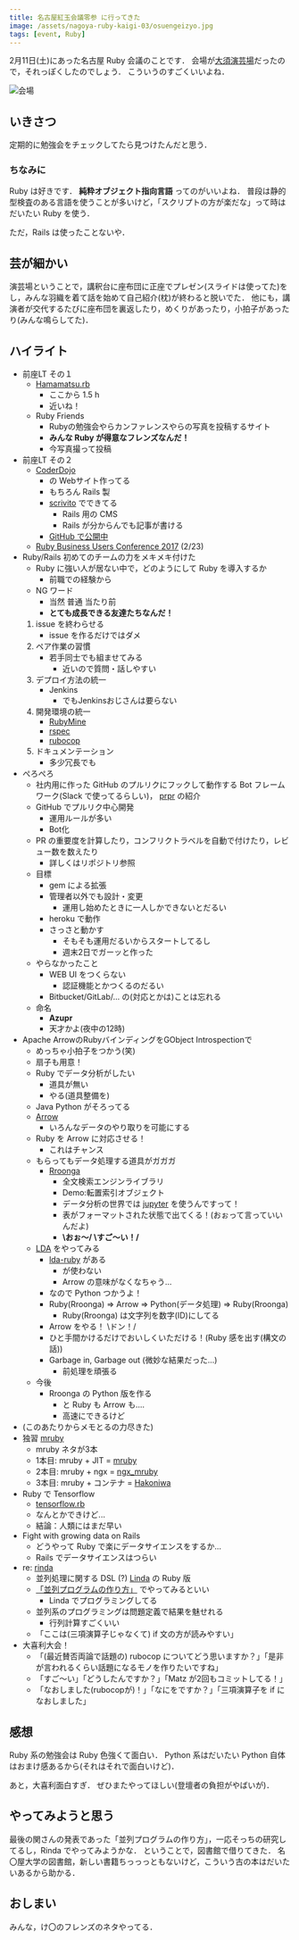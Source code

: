 ```yaml
---
title: 名古屋紅玉会議零参 に行ってきた
image: /assets/nagoya-ruby-kaigi-03/osuengeizyo.jpg
tags: [event, Ruby]
---
```


2月11日(土)にあった名古屋 Ruby 会議のことです．
会場が[大須演芸場](http://www.osuengei.nagoya/)だったので，それっぽくしたのでしょう．
こういうのすごくいいよね．

![会場](/assets/nagoya-ruby-kaigi-03/osuengeizyo.jpg)

## いきさつ

定期的に勉強会をチェックしてたら見つけたんだと思う．

### ちなみに

Ruby は好きです．
**純粋オブジェクト指向言語** ってのがいいよね．
普段は静的型検査のある言語を使うことが多いけど，「スクリプトの方が楽だな」って時はだいたい Ruby を使う．

ただ，Rails は使ったことないや．

## 芸が細かい

演芸場ということで，講釈台に座布団に正座でプレゼン(スライドは使ってた)をし，みんな羽織を着て話を始めて自己紹介(枕)が終わると脱いでた．
他にも，講演者が交代するたびに座布団を裏返したり，めくりがあったり，小拍子があったり(みんな鳴らしてた)．

## ハイライト

- 前座LT その１
    - [Hamamatsu.rb](http://hamamatsu-rb.github.io/)
        - ここから 1.5 h
        - 近いね！
    - Ruby Friends
        - Rubyの勉強会やらカンファレンスやらの写真を投稿するサイト
        - **みんな Ruby が得意なフレンズなんだ！**
        - 今写真撮って投稿
- 前座LT その２
    - [CoderDojo](https://coderdojo.jp/)
        - の Webサイト作ってる
        - もちろん Rails 製
        - [scrivito](https://scrivito.com/) でできてる
            - Rails 用の CMS
            - Rails が分からんでも記事が書ける
        - [GitHub で公開中](https://github.com/CoderDojo/coderdojo.github.io)
    - [Ruby Business Users Conference 2017](http://www.rubybusiness-conf.org/) (2/23)
- Ruby/Rails 初めてのチームの力をメキメキ付けた
    - Ruby に強い人が居ない中で，どのようにして Ruby を導入するか
        - 前職での経験から
    - NG ワード
        - 当然 普通 当たり前
        - **とても成長できる友達たちなんだ！**
    1. issue を終わらせる
        - issue を作るだけではダメ
    2. ペア作業の習慣
        - 若手同士でも組ませてみる
            - 近いので質問・話しやすい
    3. デプロイ方法の統一
        - Jenkins
            - でもJenkinsおじさんは要らない
    4. 開発環境の統一
        - [RubyMine](https://www.jetbrains.com/ruby/)
        - [rspec](http://rspec.info/)
        - [rubocop](https://github.com/bbatsov/rubocop)
    5. ドキュメンテーション
        - 多少冗長でも
- ぺろぺろ
    - 社内用に作った GitHub のプルリクにフックして動作する Bot フレームワーク(Slack で使ってるらしい)， [prpr](https://github.com/mzp/prpr) の紹介
    - GitHub でプルリク中心開発
        - 運用ルールが多い
        - Bot化
    - PR の重要度を計算したり，コンフリクトラベルを自動で付けたり，レビュー数を数えたり
        - 詳しくはリポジトリ参照
    - 目標
        - gem による拡張
        - 管理者以外でも設計・変更
            - 運用し始めたときに一人しかできないとだるい
        - heroku で動作
        - さっさと動かす
            - そもそも運用だるいからスタートしてるし
            - 週末2日でガーッと作った
    - やらなかったこと
        - WEB UI をつくらない
            - 認証機能とかつくるのだるい
        - Bitbucket/GitLab/... の(対応とかは)ことは忘れる
    - 命名
        - **Azupr**
        - 天才かよ(夜中の12時)
- Apache ArrowのRubyバインディングをGObject Introspectionで
    - めっちゃ小拍子をつかう(笑)
    - 扇子も用意！
    - Ruby でデータ分析がしたい
        - 道具が無い
        - やる(道具整備を)
    - Java Python がそろってる
    - [Arrow](https://arrow.apache.org/)
        - いろんなデータのやり取りを可能にする
    - Ruby を Arrow に対応させる！
        - これはチャンス
    - もらってもデータ処理する道具がガガガ
        - [Rroonga](https://github.com/ranguba/rroonga)
            - 全文検索エンジンライブラリ
            - Demo:転置索引オブジェクト
            - データ分析の世界では [jupyter](http://jupyter.org/) を使うんですって！
            - 表がフォーマットされた状態で出てくる！(おぉって言っていいんだよ)
            - **\おぉ～/ \すご～い！/**
    - [LDA](https://abicky.net/2013/03/12/230747/) をやってみる
        - [lda-ruby](https://github.com/ealdent/lda-ruby) がある
            - が使わない
            - Arrow の意味がなくなちゃう...
        - なので Python つかうよ！
        - Ruby(Rroonga) => Arrow => Python(データ処理) => Ruby(Rroonga)
            - Ruby(Rroonga) は文字列を数字(ID)にしてる
        - Arrow をやる！ \ドン！/
        - ひと手間かけるだけでおいしくいただける！(Ruby 感を出す(構文の話))
        - Garbage in, Garbage out (微妙な結果だった...)
            - 前処理を頑張る
    - 今後
        - Rroonga の Python 版を作る
            - と Ruby も Arrow も....
            - 高速にできるけど
- (このあたりからメモとるの力尽きた)
- 独習 [mruby](https://github.com/mruby/mruby)
    - mruby ネタが3本
    - 1本目: mruby + JIT = [mruby](https://github.com/miura1729/mruby)
    - 2本目: mruby + ngx = [ngx_mruby](https://github.com/hfm/ngx_mruby)
    - 3本目: mruby + コンテナ = [Hakoniwa](https://github.com/haconiwa/haconiwa)
- Ruby で Tensorflow
    - [tensorflow.rb](https://github.com/somaticio/tensorflow.rb)
    - なんとかできけど...
    - 結論：人類にはまだ早い
- Fight with growing data on Rails
    - どうやって Ruby で楽にデータサイエンスをするか...
    - Rails でデータサイエンスはつらい
- re: [rinda](https://docs.ruby-lang.org/ja/latest/library/rinda=2frinda.html)
    - 並列処理に関する DSL (?) [Linda](https://en.wikipedia.org/wiki/Linda_(coordination_language)) の Ruby 版
    - [「並列プログラムの作り方」](https://www.amazon.co.jp/dp/4320023625/) でやってみるといい
        - Linda でプログラミングしてる
    - 並列系のプログラミングは問題定義で結果を魅せれる
        - 行列計算すごくいい
    - 「ここは(三項演算子じゃなくて) if 文の方が読みやすい」
- 大喜利大会！
    - 「(最近賛否両論で話題の) rubocop についてどう思いますか？」「是非が言われるくらい話題になるモノを作りたいですね」
    - 「すご～い」「どうしたんですか？」「Matz が2回もコミットしてる！」
    - 「なおしました(rubocopが)！」「なにをですか？」「三項演算子を if になおしました」

## 感想

Ruby 系の勉強会は Ruby 色強くて面白い．
Python 系はだいたい Python 自体はおまけ感あるから(それはそれで面白いけど)．

あと，大喜利面白すぎ．
ぜひまたやってほしい(登壇者の負担がやばいが)．

## やってみようと思う

最後の関さんの発表であった「並列プログラムの作り方」，一応そっちの研究してるし，Rinda でやってみようかな．
ということで，図書館で借りてきた．
名〇屋大学の図書館，新しい書籍ちっっっともないけど，こういう古の本はだいたいあるから助かる．

## おしまい

みんな，け〇のフレンズのネタやってる．
